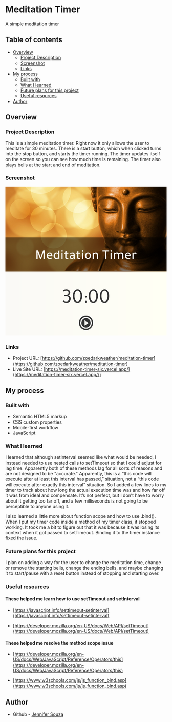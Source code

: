 # Meditation Timer
A simple meditation timer

## Table of contents

- [Overview](#overview)
  - [Project Description](#project-description)
  - [Screenshot](#screenshot)
  - [Links](#links)
- [My process](#my-process)
  - [Built with](#built-with)
  - [What I learned](#what-i-learned)
  - [Future plans for this project](#future-plans-for-this-project)
  - [Useful resources](#useful-resources)
- [Author](#author)

## Overview

### Project Description

This is a simple meditation timer. Right now it only allows the user to meditate for 30 minutes. There is a start button, which when clicked turns into the stop button, and starts the timer running. The timer updates itself on the screen so you can see how much time is remaining. The timer also plays bells at the start and end of meditation.

### Screenshot

![](./screenshot.png)

### Links

- Project URL: [https://github.com/zoedarkweather/meditation-timer](https://github.com/zoedarkweather/meditation-timer)
- Live Site URL: [https://meditation-timer-six.vercel.app/](https://meditation-timer-six.vercel.app//)

## My process

### Built with

- Semantic HTML5 markup
- CSS custom properties 
- Mobile-first workflow
- JavaScript

### What I learned
I learned that although setInterval seemed like what would be needed, I instead needed to use nested calls to setTimeout so that I could adjust for lag time. Apparently both of these methods lag for all sorts of reasons and are not designed to be "accurate." Apparently, this is a “this code will execute after at least this interval has passed,” situation, not a “this code will execute after exactly this interval” situation. So I added a few lines to my timer to track about how long the actual execution time was and how far off it was from ideal and compensate. It’s not perfect, but I don’t have to worry about it getting too far off, and a few milliseconds is not going to be perceptible to anyone using it.

I also learned a little more about function scope and how to use .bind(). When I put my timer code inside a method of my timer class, it stopped working. It took me a bit to figure out that it was because it was losing its context when it got passed to setTimeout. Binding it to the timer instance fixed the issue.

### Future plans for this project
I plan on adding a way for the user to change the meditation time, change or remove the starting bells, change the ending bells, and maybe changing it to start/pause with a reset button instead of stopping and starting over.  
 
### Useful resources

#### These helped me learn how to use setTimeout and setInterval

- [https://javascript.info/settimeout-setinterval](https://javascript.info/settimeout-setinterval) 

- [https://developer.mozilla.org/en-US/docs/Web/API/setTimeout](https://developer.mozilla.org/en-US/docs/Web/API/setTimeout) 

#### These helped me resolve the method scope issue

- [https://developer.mozilla.org/en-US/docs/Web/JavaScript/Reference/Operators/this](https://developer.mozilla.org/en-US/docs/Web/JavaScript/Reference/Operators/this)

- [https://www.w3schools.com/js/js_function_bind.asp](https://www.w3schools.com/js/js_function_bind.asp)

## Author

- Github - [Jennifer Souza](https://github.com/zoedarkweather)